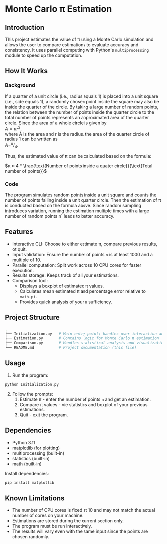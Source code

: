 # Monte Carlo π Estimation 

## Introduction

This project estimates the value of π using a Monte Carlo simulation and allows the user to compare estimations to evaluate 
accuracy and consistency. It uses parallel computing with Python's `multiprocessing` module to speed up the computation.

## How It Works
### Background

If a quarter of a unit circle (i.e., radius equals 1) is placed into a unit square (i.e., side equals 1), a randomly chosen 
point inside the square may also be inside the quarter of the circle. By taking a large number of random points, 
the relation between the number of points inside the quarter circle to the total number of points represents an approximated 
area of the quarter circle. Since the area of a whole circle is given by  
$A = πr^2$,  
where A is the area and r is the radius, the area of the quarter circle of radius 1 can be written as  
$A = ^π/_4$.  

Thus, the estimated value of π can be calculated based on the formula:  

$π ≈ 4 * \frac{\text{Number of points inside a quater circle}}{\text{Total number of points}}$

### Code

The program simulates random points inside a unit square and counts the number of points falling inside a unit quarter 
circle. Then the estimation of π is conducted based on the formula above. 
Since random sampling introduces variation, running the estimation multiple times with a large number of random points n`
leads to better accuracy.

## Features

* Interactive CLI: Choose to either estimate π, compare previous results, ot quit.
* Input validation: Ensure the number of points `n` is at least 1000 and a multiple of 10.
* Parallel computation: Split work across 10 CPU cores for faster execution.
* Results storage: Keeps track of all your estimations.
* Comparison tool:
  * Displays a boxplot of estimated π values.
  * Calculates mean estimated π and percentage error relative to `math.pi`.
  * Provides quick analysis of your `n` sufficiency.

## Project Structure
```bash
.
├── Initialization.py   # Main entry point; handles user interaction and workflow
├── Estimation.py       # Contains logic for Monte Carlo π estimation
├── Comparison.py       # Handles statistical analysis and visualization of results
└── README.md           # Project documentation (this file)
```

## Usage
1. Run the program:  
```bash
python Initialization.py
```
2. Follow the prompts:
    1. Estimate π - enter the number of points `n` and get an estimation.
    2. Compare π values - vie statistics and boxplot of your previous estimations.
    3. Quit - exit the program.

## Dependencies
* Python 3.11
* matplotlib (for plotting)
* multiprocessing (built-in)
* statistics (built-in)
* math (built-in)

Install dependencies:
```bash
pip install matplotlib
```

## Known Limitations
* The number of CPU cores is fixed at 10 and may not match the actual number of cores on your machine.
* Estimations are stored during the current section only.
* The program must be run interactively.
* The results will vary even with the same input since the points are chosen randomly.
